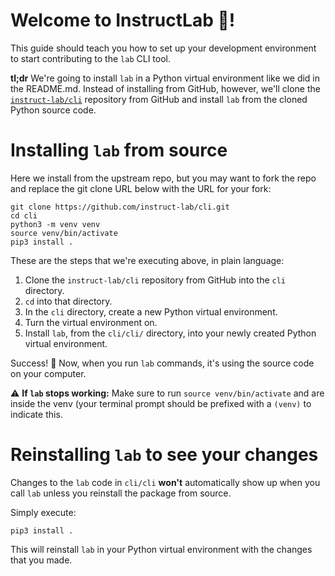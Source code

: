 <!--
SPDX-FileCopyrightText: The InstructLab Authors
SPDX-License-Identifier: Apache-2.0
-->

# Welcome to InstructLab 🥼!

This guide should teach you how to set up your development environment to start contributing to the `lab` CLI tool.

**tl;dr** We're going to install `lab` in a Python virtual environment like we did in the README.md. Instead of installing from GitHub, however, we'll clone the [`instruct-lab/cli`](https://github.com/instruct-lab/cli) repository from GitHub and install `lab` from the cloned Python source code.

# Installing `lab` from source

Here we install from the upstream repo, but you may want to fork the repo and replace the git clone URL below with the URL for your fork:

```ShellSession
git clone https://github.com/instruct-lab/cli.git
cd cli
python3 -m venv venv
source venv/bin/activate
pip3 install .
```

These are the steps that we're executing above, in plain language:

1. Clone the `instruct-lab/cli` repository from GitHub into the `cli` directory.
2. `cd` into that directory.
3. In the `cli` directory, create a new Python virtual environment.
4. Turn the virtual environment on.
5. Install `lab`, from the `cli/cli/` directory, into your newly created Python virtual environment.

Success! 🌟 Now, when you run `lab` commands, it's using the source code on your computer. 

⚠️  **If `lab` stops working:** Make sure to run `source venv/bin/activate` and are inside the venv (your terminal prompt should be prefixed with a `(venv)` to indicate this.

# Reinstalling `lab` to see your changes

Changes to the `lab` code in `cli/cli` **won't** automatically show up when you call `lab` unless you reinstall the package from source.

Simply execute:

```
pip3 install .
```

This will reinstall `lab` in your Python virtual environment with the changes that you made.
